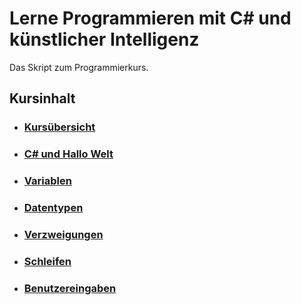 # Lerne Programmieren mit C# und künstlicher Intelligenz

Das Skript zum Programmierkurs.

## Kursinhalt

- ### [Kursübersicht](Kapitel/Kursübersicht.md)
- ### [C# und Hallo Welt](Kapitel/CSharpUndHalloWelt.md)
- ### [Variablen](Kapitel/Variablen.md)
- ### [Datentypen](Kapitel/Datentypen.md)
- ### [Verzweigungen](Kapitel/Verzweigungen.md)
- ### [Schleifen](Kapitel/Schleifen.md)
- ### [Benutzereingaben](Kapitel/Benutzereingaben.md)

